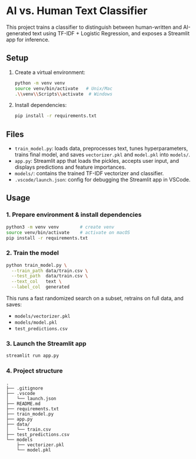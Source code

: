 # AI vs. Human Text Classifier

This project trains a classifier to distinguish between human-written and AI-generated text using TF-IDF + Logistic Regression, and exposes a Streamlit app for inference.

## Setup

1. Create a virtual environment:
   ```bash
   python -m venv venv
   source venv/bin/activate   # Unix/Mac
   .\\venv\\Scripts\\activate  # Windows
   ```
2. Install dependencies:
   ```bash
   pip install -r requirements.txt
   ```

## Files

- `train_model.py`: loads data, preprocesses text, tunes hyperparameters, trains final model, and saves `vectorizer.pkl` and `model.pkl` into `models/`.
- `app.py`: Streamlit app that loads the pickles, accepts user input, and displays predictions and feature importances.
- `models/`: contains the trained TF-IDF vectorizer and classifier.
- `.vscode/launch.json`: config for debugging the Streamlit app in VSCode.

## Usage

### 1. Prepare environment & install dependencies
```bash
python3 -m venv venv        # create venv
source venv/bin/activate    # activate on macOS
pip install -r requirements.txt
```

### 2. Train the model
```bash
python train_model.py \
  --train_path data/train.csv \
  --test_path  data/train.csv \
  --text_col   text \
  --label_col  generated
```
This runs a fast randomized search on a subset, retrains on full data, and saves:
- `models/vectorizer.pkl`
- `models/model.pkl`
- `test_predictions.csv`

### 3. Launch the Streamlit app
```bash
streamlit run app.py
```

### 4. Project structure
```
.
├── .gitignore
├── .vscode
│   └── launch.json
├── README.md
├── requirements.txt
├── train_model.py
├── app.py
├── data/
│   └── train.csv
├── test_predictions.csv
└── models
    ├── vectorizer.pkl
    └── model.pkl
```